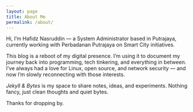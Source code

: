 ```yaml
---
layout: page
title: About Me
permalink: /about/
---
```


Hi, I’m Hafidz Nasruddin — a System Administrator based in Putrajaya, currently working with Perbadanan Putrajaya on Smart City initiatives.

This blog is a reboot of my digital presence. I’m using it to document my journey back into programming, tech tinkering, and everything in between. I’ve always had a love for Linux, open source, and network security — and now I’m slowly reconnecting with those interests.

*Jekyll & Bytes* is my space to share notes, ideas, and experiments. Nothing fancy, just clean thoughts and quiet bytes.

Thanks for dropping by.